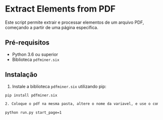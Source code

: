 # Extract Elements from PDF

Este script permite extrair e processar elementos de um arquivo PDF, começando a partir de uma página específica.

## Pré-requisitos

- Python 3.6 ou superior
- Biblioteca `pdfminer.six`

## Instalação

1. Instale a biblioteca `pdfminer.six` utilizando pip:

```sh
pip install pdfminer.six

2. Coloque o pdf na mesma pasta, altere o nome da variavel, e use o comando para executar

python run.py start_page=1
